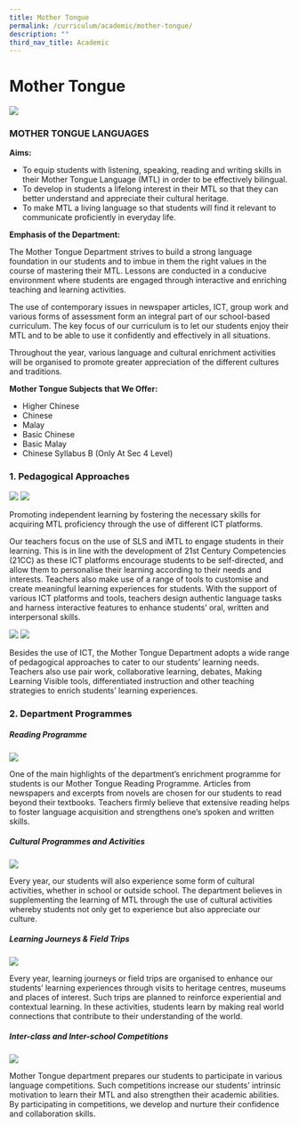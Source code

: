 ```yaml
---
title: Mother Tongue
permalink: /curriculum/academic/mother-tongue/
description: ""
third_nav_title: Academic
---
```

# **Mother Tongue**

![](/images/Mother-Tongue-2048x1463.jpg)

### MOTHER TONGUE LANGUAGES

**Aims:**

* To equip students with listening, speaking, reading and writing skills in their Mother Tongue Language (MTL) in order to be effectively bilingual.
* To develop in students a lifelong interest in their MTL so that they can better understand and appreciate their cultural heritage.
* To make MTL a living language so that students will find it relevant to communicate proficiently in everyday life.
 

**Emphasis of the Department:**

The Mother Tongue Department strives to build a strong language foundation in our students and to imbue in them the right values in the course of mastering their MTL. Lessons are conducted in a conducive environment where students are engaged through interactive and enriching teaching and learning activities.

The use of contemporary issues in newspaper articles, ICT, group work and various forms of assessment form an integral part of our school-based curriculum. The key focus of our curriculum is to let our students enjoy their MTL and to be able to use it confidently and effectively in all situations.

Throughout the year, various language and cultural enrichment activities will be organised to promote greater appreciation of the different cultures and traditions.


**Mother Tongue Subjects that We Offer:**

* Higher Chinese   
* Chinese   
* Malay   
* Basic Chinese    
* Basic Malay   
* Chinese Syllabus B (Only At Sec 4 Level)

### 1. Pedagogical Approaches

![](/images/Pedagogical-Approach-1.jpg)
![](/images/Pedagogical-Approach-2.jpg)

Promoting independent learning by fostering the necessary skills for acquiring MTL proficiency through the use of different ICT platforms.

Our teachers focus on the use of SLS and iMTL to engage students in their learning. This is in line with the development of 21st Century Competencies (21CC) as these ICT platforms encourage students to be self-directed, and allow them to personalise their learning according to their needs and interests. Teachers also make use of a range of tools to customise and create meaningful learning experiences for students. With the support of various ICT platforms and tools, teachers design authentic language tasks and harness interactive features to enhance students’ oral, written and interpersonal skills.

![](/images/Pedagogical-Approach-3.jpg)
![](/images/Pedagogical-Approach-4.png)

Besides the use of ICT, the Mother Tongue Department adopts a wide range of pedagogical approaches to cater to our students’ learning needs. Teachers also use pair work, collaborative learning, debates, Making Learning Visible tools, differentiated instruction and other teaching strategies to enrich students’ learning experiences.

### 2\. Department Programmes

##### Reading Programme

![](/images/Reading-Programme-1.png)

One of the main highlights of the department’s enrichment programme for students is our Mother Tongue Reading Programme. Articles from newspapers and excerpts from novels are chosen for our students to read beyond their textbooks. Teachers firmly believe that extensive reading helps to foster language acquisition and strengthens one’s spoken and written skills.

##### Cultural Programmes and Activities

![](/images/Cultural%20Programmes%20and%20Activities.png)

Every year, our students will also experience some form of cultural activities, whether in school or outside school. The department believes in supplementing the learning of MTL through the use of cultural activities whereby students not only get to experience but also appreciate our culture.

##### Learning Journeys & Field Trips

![](/images/Learning%20Journeys%20&%20Field%20Trips.png)

Every year, learning journeys or field trips are organised to enhance our students’ learning experiences through visits to heritage centres, museums and places of interest.  Such trips are planned to reinforce experiential and contextual learning. In these activities, students learn by making real world connections that contribute to their understanding of the world.


##### Inter-class and Inter-school Competitions

![](/images/Inter-class%20and%20Inter-school%20Competitions.png)

Mother Tongue department prepares our students to participate in various language competitions. Such competitions increase our students’ intrinsic motivation to learn their MTL and also strengthen their academic abilities. By participating in competitions, we develop and nurture their confidence and collaboration skills.